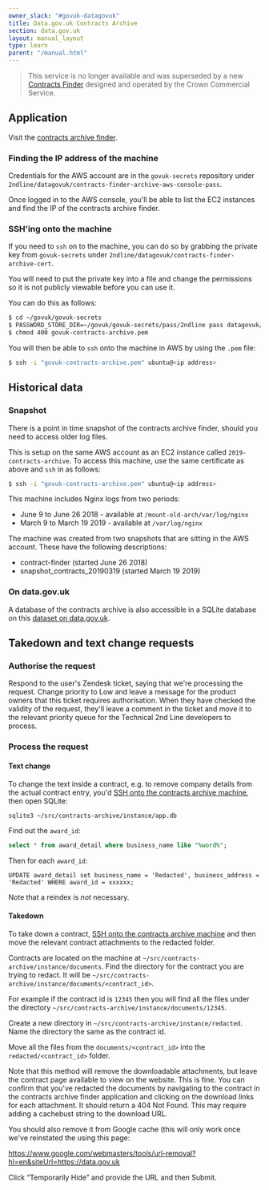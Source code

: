 ```yaml
---
owner_slack: "#govuk-datagovuk"
title: Data.gov.uk Contracts Archive
section: data.gov.uk
layout: manual_layout
type: learn
parent: "/manual.html"
---
```


> This service is no longer available and was superseded by a new [Contracts Finder](https://www.gov.uk/contracts-finder) designed and operated by the Crown Commercial Service.

## Application

Visit the [contracts archive finder](https://data.gov.uk/data/contracts-finder-archive).

### Finding the IP address of the machine

Credentials for the AWS account are in the `govuk-secrets` repository under
`2ndline/datagovuk/contracts-finder-archive-aws-console-pass`.

Once logged in to the AWS console, you'll be able to list the EC2 instances and
find the IP of the contracts archive finder.

### SSH'ing onto the machine

<a name="ssh-instructions"></a>

If you need to `ssh` on to the machine, you can do so by grabbing the private
key from `govuk-secrets` under
`2ndline/datagovuk/contracts-finder-archive-cert`.

You will need to put the private key into a file and change the permissions so
it is not publicly viewable before you can use it.

You can do this as follows:

```sh
$ cd ~/govuk/govuk-secrets
$ PASSWORD_STORE_DIR=~/govuk/govuk-secrets/pass/2ndline pass datagovuk/contracts-finder-archive-cert > govuk-contracts-archive.pem
$ chmod 400 govuk-contracts-archive.pem
```

You will then be able to `ssh` onto the machine in AWS by using the `.pem`
file:

```sh
$ ssh -i "govuk-contracts-archive.pem" ubuntu@<ip address>
```

## Historical data

### Snapshot

There is a point in time snapshot of the contracts archive finder, should you
need to access older log files.

This is setup on the same AWS account as an EC2 instance called
`2019-contracts-archive`. To access this machine, use the same certificate as
above and `ssh` in as follows:

```sh
$ ssh -i "govuk-contracts-archive.pem" ubuntu@<ip address>
```

This machine includes Nginx logs from two periods:

* June 9 to June 26 2018 - available at `/mount-old-arch/var/log/nginx`
* March 9 to March 19 2019 - available at `/var/log/nginx`

The machine was created from two snapshots that are sitting in the AWS account.
These have the following descriptions:

* contract-finder (started June 26 2018)
* snapshot_contracts_20190319 (started March 19 2019)

### On data.gov.uk

A database of the contracts archive is also accessible in a SQLite database on
this [dataset on data.gov.uk][dataset].

[dataset]: https://data.gov.uk/dataset/97c75a0c-dd9b-42f9-969c-5e667d8c80f1/contracts-finder-archive-2011-to-2015

## Takedown and text change requests

### Authorise the request

Respond to the user's Zendesk ticket, saying that we're processing the request.
Change priority to Low and leave a message for the product owners that this ticket
requires authorisation. When they have checked the validity of the request, they'll
leave a comment in the ticket and move it to the relevant priority queue for the
Technical 2nd Line developers to process.

### Process the request

#### Text change

To change the text inside a contract, e.g. to remove company details from the actual
contract entry, you'd [SSH onto the contracts archive machine](#ssh-instructions),
then open SQLite:

```sh
sqlite3 ~/src/contracts-archive/instance/app.db
```

Find out the `award_id`:

```sql
select * from award_detail where business_name like "%word%";
```

Then for each `award_id`:

```
UPDATE award_detail set business_name = 'Redacted', business_address = 'Redacted' WHERE award_id = xxxxxx;
```

Note that a reindex is _not_ necessary.

#### Takedown

To take down a contract, [SSH onto the contracts archive machine](#ssh-instructions)
and then move the relevant contract attachments to the redacted folder.

Contracts are located on the machine at
`~/src/contracts-archive/instance/documents`. Find the directory for the
contract you are trying to redact. It will be
`~/src/contracts-archive/instance/documents/<contract_id>`.

For example if the contract id is `12345` then you will find all the files
under the directory `~/src/contracts-archive/instance/documents/12345`.

Create a new directory in `~/src/contracts-archive/instance/redacted`. Name the
directory the same as the contract id.

Move all the files from the `documents/<contract_id>` into the
`redacted/<contract_id>` folder.

Note that this method will remove the downloadable attachments, but leave the
contract page available to view on the website. This is fine. You can confirm
that you've redacted the documents by navigating to the contract in the
contracts archive finder application and clicking on the download links for
each attachment. It should return a 404 Not Found. This may require adding a
cachebust string to the download URL.

You should also remove it from Google cache (this will only work once we've
reinstated the using this page:

<https://www.google.com/webmasters/tools/url-removal?hl=en&siteUrl=https://data.gov.uk>

Click “Temporarily Hide” and provide the URL and then Submit.
